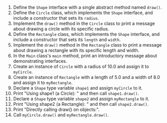 1.  Define the `Shape` interface with a single abstract method named `draw()`.
2.  Define the `Circle` class, which implements the `Shape` interface, and include a constructor that sets its `radius`.
3.  Implement the `draw()` method in the `Circle` class to print a message about drawing a circle with its specific radius.
4.  Define the `Rectangle` class, which implements the `Shape` interface, and include a constructor that sets its `length` and `width`.
5.  Implement the `draw()` method in the `Rectangle` class to print a message about drawing a rectangle with its specific length and width.
6.  In the `Main` class's `main` method, print an introductory message about demonstrating interfaces.
7.  Create an instance of `Circle` with a radius of 10.0 and assign it to `myCircle`.
8.  Create an instance of `Rectangle` with a length of 5.0 and a width of 8.0 and assign it to `myRectangle`.
9.  Declare a `Shape` type variable `shape1` and assign `myCircle` to it.
10. Print "Using shape1 (a Circle): " and then call `shape1.draw()`.
11. Declare a `Shape` type variable `shape2` and assign `myRectangle` to it.
12. Print "Using shape2 (a Rectangle): " and then call `shape2.draw()`.
13. Print "Directly calling draw() on objects:".
14. Call `myCircle.draw()` and `myRectangle.draw()`.